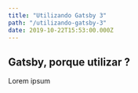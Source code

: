 ```yaml
---
title: "Utilizando Gatsby 3"
path: "/utilizando-gatsby-3"
date: 2019-10-22T15:53:00.000Z
---
```


## Gatsby, porque utilizar ?

Lorem ipsum
